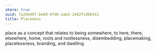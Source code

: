 ```yaml
---
share: true
uuid: 7a2ded97-be68-4fd6-aab2-2e82fcd6b541
title: Placeness
---
```

place as a concept that relates to being somewhere, to here, there, elsewhere, home, roots and rootlessness, disembedding, placemaking, placelessness, branding, and dwelling.